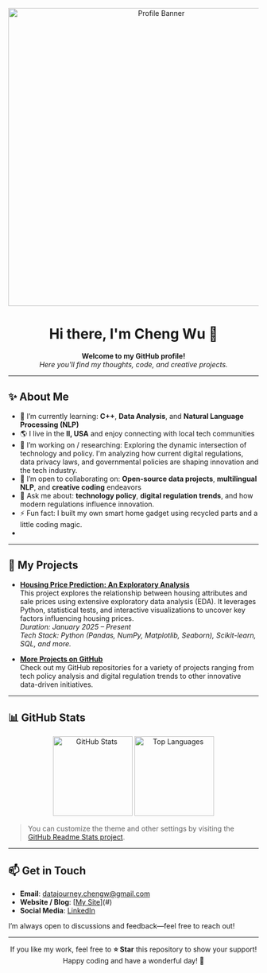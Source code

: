 <!--
  This is the README for the ChengYu-Data repository.

-->

<p align="center">
  <!-- You can replace this with your own image or banner -->
  <img src="https://user-images.githubusercontent.com/0000000/0000000.gif" alt="Profile Banner" width="600"/>
</p>

<h1 align="center">Hi there, I'm Cheng Wu 👋</h1>

<p align="center">
  <b>Welcome to my GitHub profile!</b><br/>
  <i>Here you'll find my thoughts, code, and creative projects.</i>
</p>

---

## ✨ About Me
- 🌱 I’m currently learning: **C++**, **Data Analysis**, and **Natural Language Processing (NLP)**
- 🌎 I live in the **Il, USA** and enjoy connecting with local tech communities
- 🔭 I’m working on / researching: Exploring the dynamic intersection of technology and policy. I'm analyzing how current digital regulations, data privacy laws, and governmental policies are shaping innovation and the tech industry.
- 🤝 I’m open to collaborating on: **Open-source data projects**, **multilingual NLP**, and **creative coding** endeavors
- 💬 Ask me about: **technology policy**, **digital regulation trends**, and how modern regulations influence innovation.
- ⚡ Fun fact: I built my own smart home gadget using recycled parts and a little coding magic.
- 
---

## 📌 My Projects

- **[Housing Price Prediction: An Exploratory Analysis](https://github.com/ChengWu-Data/housing-price-prediction)**  
  This project explores the relationship between housing attributes and sale prices using extensive exploratory data analysis (EDA). It leverages Python, statistical tests, and interactive visualizations to uncover key factors influencing housing prices.  
  *Duration: January 2025 – Present*  
  *Tech Stack: Python (Pandas, NumPy, Matplotlib, Seaborn), Scikit-learn, SQL, and more.*

- **[More Projects on GitHub](https://github.com/ChengWu-Data?tab=repositories)**  
  Check out my GitHub repositories for a variety of projects ranging from tech policy analysis and digital regulation trends to other innovative data-driven initiatives.

---

## 📊 GitHub Stats
<div align="center">
  <!-- GitHub Stats Card -->
  <img height="160" src="https://github-readme-stats.vercel.app/api?username=your-username&show_icons=true&theme=radical" alt="GitHub Stats" />

  <!-- Most Used Languages Card -->
  <img height="160" src="https://github-readme-stats.vercel.app/api/top-langs/?username=your-username&layout=compact&theme=radical" alt="Top Languages" />
</div>

> You can customize the theme and other settings by visiting the [GitHub Readme Stats project](https://github.com/anuraghazra/github-readme-stats).

---

## 📫 Get in Touch
- **Email**: [datajourney.chengw@gmail.com](mailto:datajourney.chengw@gmail.com)
- **Website / Blog**: [[My Site](https://chengwu-data.github.io/)](#)
- **Social Media**: [LinkedIn](https://www.linkedin.com/in/cheng-wu-1ab27922a)

I’m always open to discussions and feedback—feel free to reach out!

---

<p align="center">
  If you like my work, feel free to <strong>⭐ Star</strong> this repository to show your support!
  <br/>
  Happy coding and have a wonderful day! 🚀
</p>
